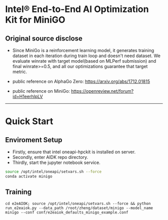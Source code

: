 # Intel® End-to-End AI Optimization Kit for MiniGO
## Original source disclose
* Since MiniGo is a reinforcement learning model, it generates training dataset in each iteration during train loop and doesn't need dataset. We evaluate winrate with target model(based on MLPerf submission) and final winrate>=0.5, and all our optimizations guarantee that target metric.

* public reference on AlphaGo Zero: https://arxiv.org/abs/1712.01815

* public reference on MiniGo: https://openreview.net/forum?id=H1eerhIpLV

---

# Quick Start
## Enviroment Setup
* Firstly, ensure that intel oneapi-hpckit is installed on server.
* Secondly, enter AIDK repo directory.
* Thirdly, start the jupyter notebook service.

``` bash
source /opt/intel/oneapi/setvars.sh --force
conda activate minigo
```

## Training
```
cd e2eAIOK; source /opt/intel/oneapi/setvars.sh --force && python run_e2eaiok.py --data_path /root/zheng/dataset/minigo --model_name minigo --conf conf/e2eaiok_defaults_minigo_example.conf
```
